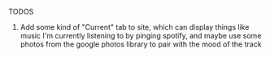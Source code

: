 TODOS

1. Add some kind of "Current" tab to site, which can display things like music I'm currently listening to by pinging spotify, and maybe use some photos from the google photos library to pair with the mood of the track
